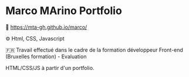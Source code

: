 # Marco MArino Portfolio

🔗 https://mta-gh.github.io/marco/

⚙️ Html, CSS, Javascript

🇫🇷 Travail effectué dans le cadre de la formation développeur Front-end (Bruxelles formation) - Evaluation

HTML/CSS/JS à partir d'un portfolio.
